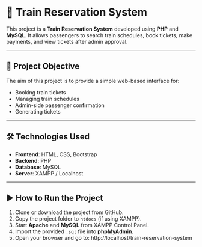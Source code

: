 # 🚆 Train Reservation System

This project is a **Train Reservation System** developed using **PHP** and **MySQL**. It allows passengers to search train schedules, book tickets, make payments, and view tickets after admin approval.

---

## 📌 Project Objective

The aim of this project is to provide a simple web-based interface for:
- Booking train tickets
- Managing train schedules
- Admin-side passenger confirmation
- Generating tickets

---

## 🛠️ Technologies Used

- **Frontend**: HTML, CSS, Bootstrap
- **Backend**: PHP
- **Database**: MySQL
- **Server**: XAMPP / Localhost

---

## ▶️ How to Run the Project

1. Clone or download the project from GitHub.
2. Copy the project folder to `htdocs` (if using XAMPP).
3. Start **Apache** and **MySQL** from XAMPP Control Panel.
4. Import the provided `.sql` file into **phpMyAdmin**.
5. Open your browser and go to:
http://localhost/train-reservation-system
